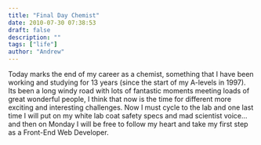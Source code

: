 ```yaml
---
title: "Final Day Chemist"
date: 2010-07-30 07:38:53
draft: false
description: ""
tags: ["life"]
author: "Andrew"
---
```


Today marks the end of my career as a chemist, something that I have been working and studying for 13 years (since the start of my A-levels in 1997). Its been a long windy road with lots of fantastic moments meeting loads of great wonderful people, I think that now is the time for different more exciting and interesting challenges. Now I must cycle to the lab and one last time I will put on my white lab coat safety specs and mad scientist voice... and then on Monday I will be free to follow my heart and take my first step as a Front-End Web Developer.
